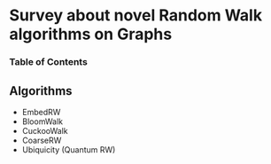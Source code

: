 # Survey about novel Random Walk algorithms on Graphs

### Table of Contents

## Algorithms

* EmbedRW
* BloomWalk
* CuckooWalk
* CoarseRW
* Ubiquicity (Quantum RW)
  
